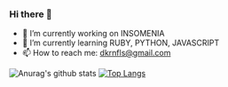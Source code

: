 ### Hi there 👋

<!--
**woobottle/woobottle** is a ✨ _special_ ✨ repository because its `README.md` (this file) appears on your GitHub profile.

Here are some ideas to get you started:

- 🔭 I’m currently working on ...
- 🌱 I’m currently learning ...
- 👯 I’m looking to collaborate on ...
- 🤔 I’m looking for help with ...
- 💬 Ask me about ...
- 📫 How to reach me: ...
- 😄 Pronouns: ...
- ⚡ Fun fact: ...
-->


- 🔭 I’m currently working on INSOMENIA
- 🌱 I’m currently learning RUBY, PYTHON, JAVASCRIPT
- 📫 How to reach me: dkrnfls@gmail.com

![Anurag's github stats](https://github-readme-stats.vercel.app/api?username=woobottle&count_private=true&theme=dracula&show_icons=true)
[![Top Langs](https://github-readme-stats.vercel.app/api/top-langs/?username=woobottle&count_private=true&layout=compact&theme=dracula)](https://github.com/anuraghazra/github-readme-stats)
